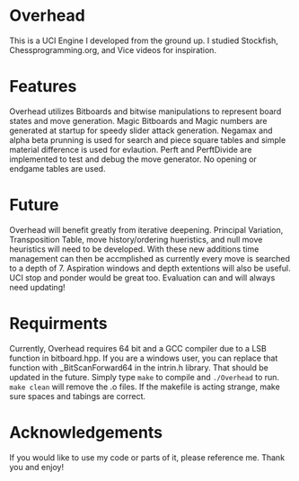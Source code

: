 # Overhead
This is a UCI Engine I developed from the ground up. I studied Stockfish, Chessprogramming.org, and Vice videos for inspiration.

# Features
Overhead utilizes Bitboards and bitwise manipulations to represent board states and move generation. Magic Bitboards and Magic numbers are generated at startup for speedy slider attack generation. Negamax and alpha beta prunning is used for search and piece square tables and simple material difference is used for evlaution. Perft and PerftDivide are implemented to test and debug the move generator. No opening or endgame tables are used.

# Future
Overhead will benefit greatly from iterative deepening. Principal Variation, Transposition Table, move history/ordering hueristics, and null move heuristics will need to be developed. With these new additions time management can then be accmplished as currently every move is searched to a depth of 7. Aspiration windows and depth extentions will also be useful. UCI stop and ponder would be great too. Evaluation can and will always need updating!

# Requirments 
Currently, Overhead requires 64 bit and a GCC compiler due to a LSB function in bitboard.hpp. If you are a windows user, you can replace that function with _BitScanForward64 in the intrin.h library. That should be updated in the future. Simply type `make` to compile and `./Overhead` to run. `make clean` will remove the .o files. If the makefile is acting strange, make sure spaces and tabings are correct. 

# Acknowledgements 
If you would like to use my code or parts of it, please reference me. Thank you and enjoy!
